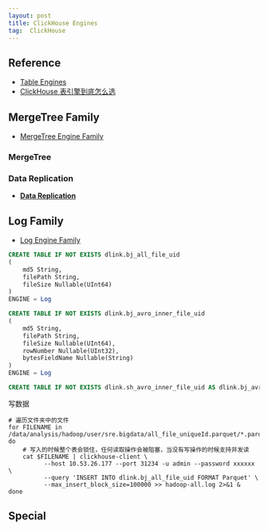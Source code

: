 ```yaml
---
layout: post
title: ClickHouse Engines
tag:  ClickHouse
---
```


## Reference
* [Table Engines](https://clickhouse.tech/docs/en/engines/table-engines/)
* [ClickHouse 表引擎到底怎么选](https://developer.aliyun.com/article/762461)

## MergeTree Family
* [MergeTree Engine Family](https://clickhouse.tech/docs/en/engines/table-engines/mergetree-family/)
### MergeTree

### Data Replication
* [**Data Replication**](https://clickhouse.tech/docs/en/engines/table-engines/mergetree-family/replication/)

## Log Family
* [Log Engine Family](https://clickhouse.tech/docs/en/engines/table-engines/log-family/)
```sql
CREATE TABLE IF NOT EXISTS dlink.bj_all_file_uid
(
    md5 String,
    filePath String,
	fileSize Nullable(UInt64)
)
ENGINE = Log

CREATE TABLE IF NOT EXISTS dlink.bj_avro_inner_file_uid
(
    md5 String,
    filePath String,
	fileSize Nullable(UInt64),
    rowNumber Nullable(UInt32),
	bytesFieldName Nullable(String)
)
ENGINE = Log

CREATE TABLE IF NOT EXISTS dlink.sh_avro_inner_file_uid AS dlink.bj_avro_inner_file_uid ENGINE = Log

```

写数据
```shell
# 遍历文件夹中的文件
for FILENAME in /data/analysis/hadoop/user/sre.bigdata/all_file_uniqueId.parquet/*.parquet; do
    # 写入的时候整个表会锁住，任何读取操作会被阻塞，当没有写操作的时候支持并发读
    cat $FILENAME | clickhouse-client \
          --host 10.53.26.177 --port 31234 -u admin --password xxxxxx \
          --query 'INSERT INTO dlink.bj_all_file_uid FORMAT Parquet' \
          --max_insert_block_size=100000 >> hadoop-all.log 2>&1 &
done
```

## Special